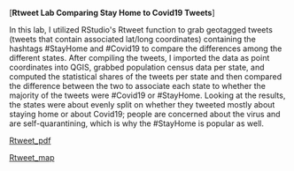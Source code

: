 [**Rtweet Lab Comparing Stay Home to Covid19 Tweets**]

In this lab, I utilized RStudio's Rtweet function to grab geotagged tweets (tweets that contain associated lat/long coordinates) containing the hashtags #StayHome and #Covid19 to compare the differences among the different states. After compiling the tweets, I imported the data as point coordinates into QGIS, grabbed population census data per state, and computed the statistical shares of the tweets per state and then compared the difference between the two to associate each state to whether the majority of the tweets were #Covid19 or #StayHome. Looking at the results, the states were about evenly split on whether they tweeted mostly about staying home or about Covid19; people are concerned about the virus and are self-quarantining, which is why the #StayHome is popular as well.

<a href="/pdf/NickGiro_Lab6.pdf">Rtweet_pdf</a>

<a href="https://ngiro1.github.io/QGIS2Web_Covid19_Lab6/qgis2web_2020_03_29-22_32_22_067689/index.html">Rtweet_map</a>

